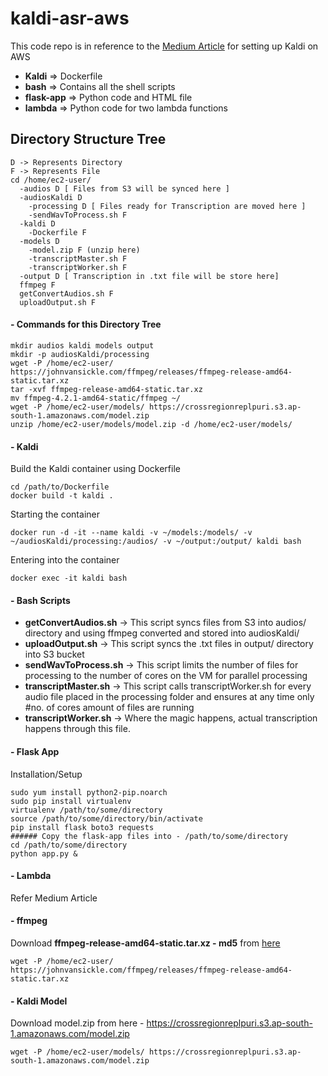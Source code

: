 # kaldi-asr-aws
This code repo is in reference to the [Medium Article](https://medium.com/@mrpuri/automatic-speech-recognition-as-a-microservice-on-aws-6da646631fdb "Medium Article") for setting up Kaldi on AWS

- **Kaldi** => Dockerfile
- **bash** => Contains all the shell scripts
- **flask-app** => Python code and HTML file
- **lambda** => Python code for two lambda functions

## Directory Structure Tree

    D -> Represents Directory
    F -> Represents File
    cd /home/ec2-user/
      -audios D [ Files from S3 will be synced here ]
      -audiosKaldi D 
        -processing D [ Files ready for Transcription are moved here ]
        -sendWavToProcess.sh F
      -kaldi D
        -Dockerfile F
      -models D
        -model.zip F (unzip here)
        -transcriptMaster.sh F
        -transcriptWorker.sh F
      -output D [ Transcription in .txt file will be store here]
      ffmpeg F
      getConvertAudios.sh F
      uploadOutput.sh F

#### - Commands for this Directory Tree

    mkdir audios kaldi models output
    mkdir -p audiosKaldi/processing
    wget -P /home/ec2-user/ https://johnvansickle.com/ffmpeg/releases/ffmpeg-release-amd64-static.tar.xz
    tar -xvf ffmpeg-release-amd64-static.tar.xz
    mv ffmpeg-4.2.1-amd64-static/ffmpeg ~/
    wget -P /home/ec2-user/models/ https://crossregionreplpuri.s3.ap-south-1.amazonaws.com/model.zip
    unzip /home/ec2-user/models/model.zip -d /home/ec2-user/models/

#### - Kaldi
Build the Kaldi container using Dockerfile

    cd /path/to/Dockerfile
    docker build -t kaldi .

Starting the container

    docker run -d -it --name kaldi -v ~/models:/models/ -v ~/audiosKaldi/processing:/audios/ -v ~/output:/output/ kaldi bash

Entering into the container

    docker exec -it kaldi bash

#### - Bash Scripts

- **getConvertAudios.sh** -> This script syncs files from S3 into audios/ directory and using ffmpeg converted and stored into audiosKaldi/
- **uploadOutput.sh** -> This script syncs the .txt files in output/ directory into S3 bucket
- **sendWavToProcess.sh** -> This script limits the number of files for processing to the number of cores on the VM for parallel processing
- **transcriptMaster.sh** -> This script calls transcriptWorker.sh for every audio file placed in the processing folder and ensures at any time only #no. of cores amount of files are running
- **transcriptWorker.sh** -> Where the magic happens, actual transcription happens through this file.

#### - Flask App
Installation/Setup

    sudo yum install python2-pip.noarch
    sudo pip install virtualenv
    virtualenv /path/to/some/directory
    source /path/to/some/directory/bin/activate
    pip install flask boto3 requests
    ###### Copy the flask-app files into - /path/to/some/directory
    cd /path/to/some/directory
    python app.py &


#### - Lambda
Refer Medium Article

#### - ffmpeg
Download **ffmpeg-release-amd64-static.tar.xz - md5** from [here](https://johnvansickle.com/ffmpeg/releases/ffmpeg-release-amd64-static.tar.xz "here")

    wget -P /home/ec2-user/ https://johnvansickle.com/ffmpeg/releases/ffmpeg-release-amd64-static.tar.xz

#### - Kaldi Model
Download model.zip from here - https://crossregionreplpuri.s3.ap-south-1.amazonaws.com/model.zip

    wget -P /home/ec2-user/models/ https://crossregionreplpuri.s3.ap-south-1.amazonaws.com/model.zip

